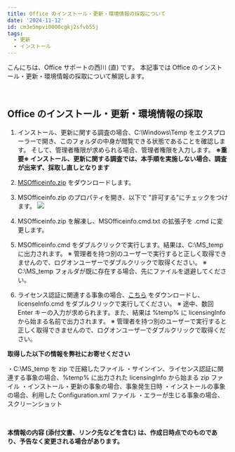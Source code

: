```yaml
---
title: Office のインストール・更新・環境情報の採取について
date: '2024-11-12'
id: cm3e5mpvi0000cgkj2sfvb55j
tags:
  - 更新
  - インストール
---
```


こんにちは、Office サポートの西川 (直) です。 
本記事では Office のインストール・更新・環境情報の採取について解説します。

<br>

Office のインストール・更新・環境情報の採取
--
1. インストール、更新に関する調査の場合、C:\Windows\Temp をエクスプローラーで開き、このフォルダの中身が閲覧できる状態であることを確認します。
   そして、管理者権限が求められる場合、管理者権限を入力します。
   **※重要※ インストール、更新に関する調査では、本手順を実施しない場合、調査が出来ず、採取し直しとなります**


2. [MSOfficeinfo.zip](MSOfficeinfo.zip) をダウンロードします。

3. MSOfficeinfo.zip のプロパティを開き、以下で "許可する"にチェックをつけます。
![](image1.png)
4. MSOfficeinfo.zip を解凍し、MSOfficeinfo.cmd.txt の拡張子を .cmd に変更します。

5. MSOfficeinfo.cmd をダブルクリックで実行します。結果は、C:\MS_temp に出力されます。
※ 管理者を持つ別のユーザーで実行すると正しく取得できませんので、ログオンユーザーでダブルクリックで取得ください。
※ C:\MS_temp フォルダが既に存在する場合、先にファイルを退避してください。

6. ライセンス認証に関連する事象の場合、[こちら](https://www.microsoft.com/en-us/download/details.aspx?id=55948) をダウンロードし、licenseInfo.cmd をダブルクリックで実行してください。
※ 途中、数回 Enter キーの入力が求められます。また、結果は %temp% に licensingInfo から始まる名前で出力されます。
※ 管理者を持つ別のユーザーで実行すると正しく取得できませんので、ログオンユーザーでダブルクリックで取得ください。


**取得した以下の情報を弊社にお寄せください**

・C:\MS_temp を zip で圧縮したファイル
・サインイン、ライセンス認証に関連する事象の場合、%temp% に出力された licensingInfo から始まる zip ファイル
・インストール・更新の事象の場合、事象発生日時
・インストールの事象の場合、利用した Configuration.xml ファイル
・エラーが生じる事象の場合、スクリーンショット

<br>


**本情報の内容 (添付文書、リンク先などを含む) は、作成日時点でのものであり、予告なく変更される場合があります。**